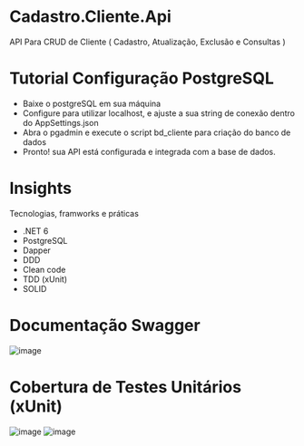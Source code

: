 # Cadastro.Cliente.Api
API Para CRUD de Cliente ( Cadastro, Atualização, Exclusão e Consultas )



# Tutorial Configuração PostgreSQL


- Baixe o postgreSQL em sua máquina
- Configure para utilizar localhost, e ajuste a sua string de conexão dentro do AppSettings.json
- Abra o pgadmin e execute o script bd_cliente para criação do banco de dados
- Pronto! sua API está configurada e integrada com a base de dados.



# Insights

Tecnologias, framworks e práticas
- .NET 6
- PostgreSQL
- Dapper
- DDD
- Clean code
- TDD (xUnit)
- SOLID


# Documentação Swagger
![image](https://github.com/valento45/Cadastro.Cliente.Api/assets/54119744/4f256824-114d-4b2e-9402-2938f1a830b2)




# Cobertura de Testes Unitários (xUnit)
![image](https://github.com/valento45/Cadastro.Cliente.Api/assets/54119744/dbad3526-970d-44a3-a724-9aaf5201ad94)
![image](https://github.com/valento45/Cadastro.Cliente.Api/assets/54119744/dcf25064-1328-4792-817d-0f2355b90e05)






